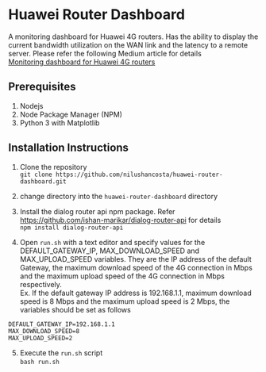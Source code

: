 # Huawei Router Dashboard

A monitoring dashboard for Huawei 4G routers. Has the ability to display the current bandwidth utilization on the WAN link and the latency to a remote server.
Please refer the following Medium article for details  
[Monitoring dashboard for Huawei 4G routers](https://medium.com/@nilushancosta/monitoring-dashboard-for-huawei-4g-routers-ce5126b18e2f)

## Prerequisites
1. Nodejs
2. Node Package Manager (NPM)
3. Python 3 with Matplotlib

## Installation Instructions
1. Clone the repository  
`git clone https://github.com/nilushancosta/huawei-router-dashboard.git`

2. change directory into the `huawei-router-dashboard` directory

3. Install the dialog router api npm package. Refer https://github.com/ishan-marikar/dialog-router-api for details  
`npm install dialog-router-api`

4. Open `run.sh` with a text editor and specify values for the DEFAULT\_GATEWAY\_IP, MAX\_DOWNLOAD\_SPEED and MAX\_UPLOAD\_SPEED variables. They are the IP address of the default Gateway, the maximum download speed of the 4G connection in Mbps and the maximum upload speed of the 4G connection in Mbps respectively.   
Ex. If the default gateway IP address is 192.168.1.1, maximum download speed is 8 Mbps and the maximum upload speed is 2 Mbps, the variables should be set as follows 
```
DEFAULT_GATEWAY_IP=192.168.1.1
MAX_DOWNLOAD_SPEED=8
MAX_UPLOAD_SPEED=2
```

5. Execute the `run.sh` script  
`bash run.sh`
